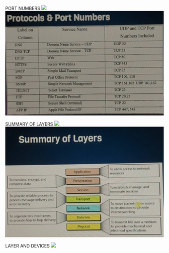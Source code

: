 PORT NUMBERS
![](https://gitlab.com/devops5242049/learn/-/raw/Network/pictures/photo_2025-02-19_03-19-58.jpg)
![](https://github.com/akhileehh/learn-devops/blob/Network/pictures/photo_2025-02-19_03-19-58.jpg?raw=true)

SUMMARY OF LAYERS
![](https://gitlab.com/devops5242049/learn/-/raw/Network/pictures/photo_2025-02-19_03-20-01.jpg)
![](https://github.com/akhileehh/learn-devops/blob/Network/pictures/photo_2025-02-19_03-20-01.jpg?raw=true)

LAYER AND DEVICES
![](https://gitlab.com/devops5242049/learn/-/raw/Network/pictures/photo_2025-02-19_03-20-03.jpg)
